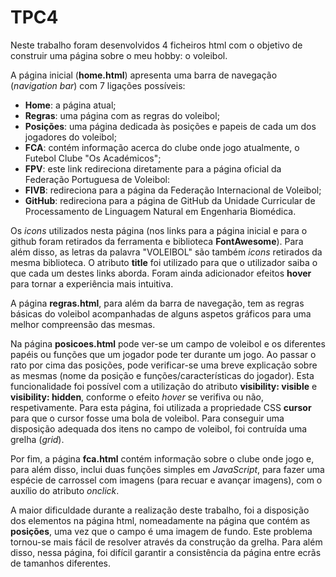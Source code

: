 # TPC4

Neste trabalho foram desenvolvidos 4 ficheiros html com o objetivo de construir uma página sobre o meu hobby: o voleibol.

A página inicial (**home.html**) apresenta uma barra de navegação (*navigation bar*) com 7 ligações possíveis:
<ul>
<li><strong>Home</strong>: a página atual;</li>
<li><strong>Regras</strong>: uma página com as regras do voleibol;</li>
<li><strong>Posições</strong>: uma página dedicada às posições e papeis de cada um dos jogadores do voleibol;</li>
<li><strong>FCA</strong>: contém informação acerca do clube onde jogo atualmente, o Futebol Clube "Os Académicos";</li>
<li><strong>FPV</strong>: este link redireciona diretamente para a página oficial da Federação Portuguesa de Voleibol:</li>
<li><strong>FIVB</strong>: redireciona para a página da Federação Internacional de Voleibol;</li>
<li><strong>GitHub</strong>: redireciona para a página de GitHub da Unidade Curricular de Processamento de Linguagem Natural em Engenharia Biomédica.
</ul>

Os *icons* utilizados nesta página (nos links para a página inicial e para o github foram retirados da ferramenta e biblioteca **FontAwesome**). Para além disso, as letras da palavra "VOLEIBOL" são também *icons* retirados da mesma biblioteca.
O atributo **title** foi utilizado para que o utilizador saiba o que cada um destes links aborda. 
Foram ainda adicionador efeitos **hover** para tornar a experiência mais intuitiva.

A página **regras.html**, para além da barra de navegação, tem as regras básicas do voleibol acompanhadas de alguns aspetos gráficos para uma melhor compreensão das mesmas.

Na página **posicoes.html** pode ver-se um campo de voleibol e os diferentes papéis ou funções que um jogador pode ter durante um jogo.
Ao passar o rato por cima das posições, pode verificar-se uma breve explicação sobre as mesmas (nome da posição e funções/características do jogador). Esta funcionalidade foi possível com a utilização do atributo **visibility: visible** e **visibility: hidden**, conforme o efeito *hover* se verifiva ou não, respetivamente.
Para esta página, foi utilizada a propriedade CSS **cursor** para que o cursor fosse uma bola de voleibol.
Para conseguir uma disposição adequada dos itens no campo de voleibol, foi contruída uma grelha (*grid*).

Por fim, a página **fca.html** contém informação sobre o clube onde jogo e, para além disso, inclui duas funções simples em *JavaScript*, para fazer uma espécie de carrossel com imagens (para recuar e avançar imagens), com o auxílio do atributo *onclick*.

A maior dificuldade durante a realização deste trabalho, foi a disposição dos elementos na página html, nomeadamente na página que contém as **posições**, uma vez que o campo é uma imagem de fundo. Este problema tornou-se mais fácil de resolver através da construção da grelha. 
Para além disso, nessa página, foi difícil garantir a consistência da página entre ecrãs de tamanhos diferentes.